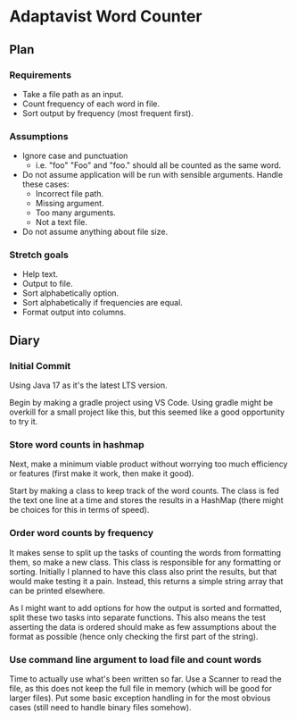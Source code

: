 # Adaptavist Word Counter

## Plan

### Requirements

- Take a file path as an input.
- Count frequency of each word in file.
- Sort output by frequency (most frequent first).

### Assumptions

- Ignore case and punctuation
    - i.e. "foo" "Foo" and "foo." should all be counted as the same word.
- Do not assume application will be run with sensible arguments. Handle these cases:
    - Incorrect file path.
    - Missing argument.
    - Too many arguments.
    - Not a text file.
- Do not assume anything about file size.

### Stretch goals

- Help text.
- Output to file.
- Sort alphabetically option.
- Sort alphabetically if frequencies are equal.
- Format output into columns.

## Diary

### Initial Commit

Using Java 17 as it's the latest LTS version.

Begin by making a gradle project using VS Code. Using gradle might be overkill for a small project
like this, but this seemed like a good opportunity to try it.

### Store word counts in hashmap

Next, make a minimum viable product without worrying too much efficiency or features (first make it
work, then make it good).

Start by making a class to keep track of the word counts. The class is fed the text one line at a
time and stores the results in a HashMap (there might be choices for this in terms of speed).

### Order word counts by frequency

It makes sense to split up the tasks of counting the words from formatting them, so make a new
class. This class is responsible for any formatting or sorting. Initially I planned to have this
class also print the results, but that would make testing it a pain. Instead, this returns a simple
string array that can be printed elsewhere.

As I might want to add options for how the output is sorted and formatted, split these two tasks
into separate functions. This also means the test asserting the data is ordered should make as few
assumptions about the format as possible (hence only checking the first part of the string).

### Use command line argument to load file and count words

Time to actually use what's been written so far. Use a Scanner to read the file, as this does not
keep the full file in memory (which will be good for larger files). Put some basic exception
handling in for the most obvious cases (still need to handle binary files somehow).
